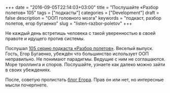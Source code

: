 +++
date = "2016-09-05T22:14:03+03:00"
title = "Послушайте «Разбор полетов» 105"
tags = ["подкасты"]
categories = ["Development"]
draft = false
description = "ООП головного мозга"
keywords = "подкаст, разбор полетов, егор бугаенко"
slug = "listen-razbor-poletov"
+++

Не каждый день встретишь человека с такой уверенностью в своей правоте и идущего против системы.

Послушал [105 серию подкаста «Разбор полетов»](http://razbor-poletov.com/2016/03/episode-105.html). Веселый выпуск. Гость, Егор Бугаенко, убеждён что большинство использует ООП неправильно. Не понимают парадигмы. Ведущие с ним не соглашаются. Море троллинга и споров. Послушайте, узнаете как далеко можно зайти в своих убеждениях.

После, советую пролистать [блог Егора](http://www.yegor256.com/). Прав он или нет, но интересные мысли почерпнете.
